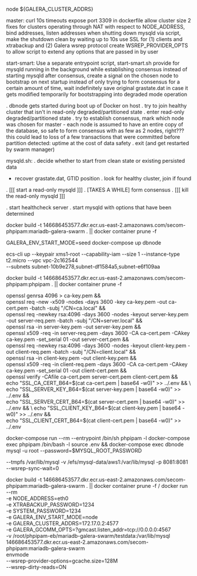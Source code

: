 
node ${GALERA_CLUSTER_ADDRS}

master:
curl 10s timeouts
expose port 3309 in dockerfile
allow cluster size 2
fixes for clusters operating through NAT with respect to NODE_ADDRESS, bind addresses, listen addresses
when shutting down mysqld via script, make the shutdown clean by waiting up to 10s
use SSL for (1) clients and xtrabackup and (2) Galera wsrep protocol
create WSREP_PROVIDER_OPTS to allow script to extend any options that are passed in by user

start-smart:
Use a separate entrypoint script, start-smart.sh
provide for mysqld running in the background while establishing consensus
instead of starting mysqld after consensus, create a signal on the chosen node to bootstrap on next startup
instead of only trying to form consensus for a certain amount of time, wait indefinitely
save original grastate.dat in case it gets modified temporarily for bootstrapping into degraded mode operation



. dbnode gets started during boot up of Docker on host
. try to join healthy cluster that isn't in read-only degraded/partitioned state
. enter read-only degraded/partitioned state
. try to establish consensus, mark which node was chosen for master
    - each node is assumed to have an entire copy of the database, so safe to form
      consensus with as few as 2 nodes, right??? this could lead to loss of a few
      transactions that were committed before partition detected: uptime at the cost
      of data safety
. exit (and get restarted by swarm manager)


mysqld.sh:
. decide whether to start from clean state or existing persisted data
   - recover grastate.dat, GTID position
. look for healthy cluster, join if found

. [[[ start a read-only mysqld ]]]
. [TAKES A WHILE] form consensus
. [[[ kill the read-only mysqld ]]]

. start healthcheck server
. start mysqld with options that have been determined



docker build -t 146686453577.dkr.ecr.us-east-2.amazonaws.com/secom-phpipam:mariadb-galera-swarm . || docker container prune -f

GALERA_ENV_START_MODE=seed docker-compose up dbnode

ecs-cli up --keypair xms1-root --capability-iam --size 1 --instance-type t2.micro --vpc vpc-2c162544 \
 --subnets subnet-10b9e278,subnet-df1584a5,subnet-e6f109aa


docker build -t 146686453577.dkr.ecr.us-east-2.amazonaws.com/secom-phpipam:phpipam . || docker container prune -f



openssl genrsa 4096 > ca-key.pem && \
openssl req -new -x509 -nodes -days 3600 -key ca-key.pem -out ca-cert.pem -batch -subj "/CN=ca.local" && \
openssl req -newkey rsa:4096 -days 3600 -nodes -keyout server-key.pem -out server-req.pem -batch -subj "/CN=server.local" && \
openssl rsa -in server-key.pem -out server-key.pem && \
openssl x509 -req -in server-req.pem -days 3600 -CA ca-cert.pem -CAkey ca-key.pem -set_serial 01 -out server-cert.pem && \
openssl req -newkey rsa:4096 -days 3600 -nodes -keyout client-key.pem -out client-req.pem -batch -subj "/CN=client.local" && \
openssl rsa -in client-key.pem -out client-key.pem && \
openssl x509 -req -in client-req.pem -days 3600 -CA ca-cert.pem -CAkey ca-key.pem -set_serial 01 -out client-cert.pem && \
openssl verify -CAfile ca-cert.pem server-cert.pem client-cert.pem && \
echo "SSL_CA_CERT_B64=$(cat ca-cert.pem | base64 -w0)" >> ../.env && \
echo "SSL_SERVER_KEY_B64=$(cat server-key.pem | base64 -w0)" >> ../.env && \
echo "SSL_SERVER_CERT_B64=$(cat server-cert.pem | base64 -w0)" >> ../.env && \
echo "SSL_CLIENT_KEY_B64=$(cat client-key.pem | base64 -w0)" >> ../.env && \
echo "SSL_CLIENT_CERT_B64=$(cat client-cert.pem | base64 -w0)" >> ../.env



docker-compose run --rm --entrypoint /bin/sh phpipam -l
docker-compose exec phpipam /bin/bash -l
source .env && docker-compose exec dbnode mysql -u root --password=$MYSQL_ROOT_PASSWORD



--tmpfs /var/lib/mysql
-v /efs/mysql-data/aws1:/var/lib/mysql
-p 8081:8081
--wsrep-sync-wait=0

docker build -t 146686453577.dkr.ecr.us-east-2.amazonaws.com/secom-phpipam:mariadb-galera-swarm . || docker container prune -f
/
docker run --rm \
 -e NODE_ADDRESS=eth0 \
 -e XTRABACKUP_PASSWORD=1234 \
 -e SYSTEM_PASSWORD=1234 \
 -e GALERA_ENV_START_MODE=node \
 -e GALERA_CLUSTER_ADDRS=172.17.0.2:4577 \
 -e GALERA_GCOMM_OPTS=?gmcast.listen_addr=tcp://0.0.0.0:4567 \
 -v /root/phpipam-eb/mariadb-galera-swarm/testdata:/var/lib/mysql \
 146686453577.dkr.ecr.us-east-2.amazonaws.com/secom-phpipam:mariadb-galera-swarm \
 envmode \
 --wsrep-provider-options=gcache.size=128M \
 --wsrep-dirty-reads=ON
